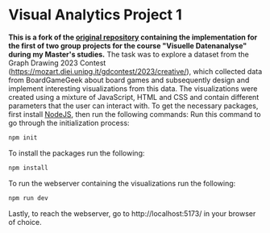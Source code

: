 # Visual Analytics Project 1

**This is a fork of the [original repository](https://github.com/fakhar23/visual-analytics-project1) containing the implementation for the first of two group projects for the course "Visuelle Datenanalyse" during my Master's studies.**
The task was to explore a dataset from the Graph Drawing 2023 Contest (https://mozart.diei.unipg.it/gdcontest/2023/creative/), which collected data from BoardGameGeek about board games and subsequently design and implement interesting visualizations from this data.
The visualizations were created using a mixture of JavaScript, HTML and CSS and contain different parameters that the user can interact with.
To get the necessary packages, first install [NodeJS](https://nodejs.org/en/), then run the following commands:
Run this command to go through the initialization process:

```bash
npm init
```

To install the packages run the following:

```bash
npm install
```

To run the webserver containing the visualizations run the following:

```bash
npm run dev
```

Lastly, to reach the webserver, go to http://localhost:5173/ in your browser of choice.


